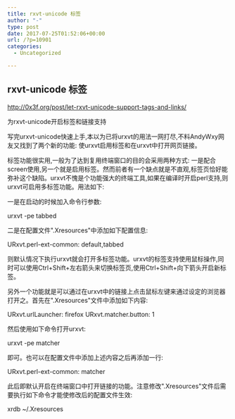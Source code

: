 ```yaml
---
title: rxvt-unicode 标签
author: "-"
type: post
date: 2017-07-25T01:52:06+00:00
url: /?p=10901
categories:
  - Uncategorized

---
```

## rxvt-unicode 标签
http://0x3f.org/post/let-rxvt-unicode-support-tags-and-links/

为rxvt-unicode开启标签和链接支持

写完urxvt-unicode快速上手,本以为已将urxvt的用法一网打尽,不料AndyWxy网友又找到了两个新的功能: 使urxvt启用标签和在urxvt中打开网页链接。

标签功能很实用,一般为了达到复用终端窗口的目的会采用两种方式: 一是配合screen使用,另一个就是启用标签。然而前者有一个缺点就是不直观,标签页恰好能弥补这个缺陷。urxvt不愧是个功能强大的终端工具,如果在编译时开启perl支持,则urxvt可启用多标签功能。用法如下: 

一是在启动的时候加入命令行参数: 

urxvt -pe tabbed

二是在配置文件".Xresources"中添加如下配置信息: 

URxvt.perl-ext-common: default,tabbed

则默认情况下执行urxvt就会打开多标签功能。urxvt的标签支持使用鼠标操作,同时可以使用Ctrl+Shift+左右箭头来切换标签页,使用Ctrl+Shift+向下箭头开启新标签。

另外一个功能就是可以通过在urxvt中的链接上点击鼠标左键来通过设定的浏览器打开之。首先在".Xresources"文件中添加如下内容: 

URxvt.urlLauncher: firefox URxvt.matcher.button: 1

然后使用如下命令打开urxvt: 

urxvt -pe matcher

即可。也可以在配置文件中添加上述内容之后再添加一行: 

URxvt.perl-ext-common: matcher

此后即默认开启在终端窗口中打开链接的功能。注意修改".Xresources"文件后需要执行如下命令才能使修改后的配置文件生效: 

xrdb ~/.Xresources